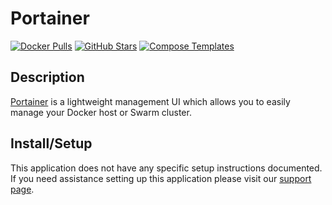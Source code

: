 # Portainer

[![Docker Pulls](https://img.shields.io/docker/pulls/portainer/portainer?style=flat-square&color=607D8B&label=docker%20pulls&logo=docker)](https://hub.docker.com/r/portainer/portainer)
[![GitHub Stars](https://img.shields.io/github/stars/portainer/portainer?style=flat-square&color=607D8B&label=github%20stars&logo=github)](https://github.com/portainer/portainer)
[![Compose Templates](https://img.shields.io/static/v1?style=flat-square&color=607D8B&label=compose&message=templates)](https://github.com/GhostWriters/DockSTARTer/tree/master/compose/.apps/portainer)

## Description

[Portainer](https://www.portainer.io/) is a lightweight management UI which
allows you to easily manage your Docker host or Swarm cluster.

## Install/Setup

This application does not have any specific setup instructions documented. If
you need assistance setting up this application please visit our
[support page](https://dockstarter.com/basics/support/).
